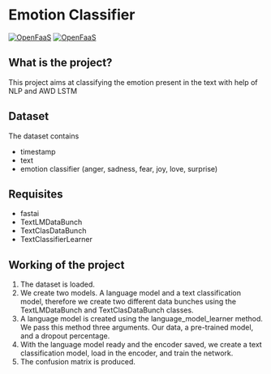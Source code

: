 # Emotion Classifier

[![OpenFaaS](https://img.shields.io/badge/Language-Python-blue.svg)](https://www.openfaas.com)
[![OpenFaaS](https://img.shields.io/badge/Model-AWDLSTM-green.svg)](https://www.openfaas.com)

## What is the project?
This project aims at classifying the emotion present in the text with help of NLP and AWD LSTM

## Dataset
The dataset contains
- timestamp
- text
- emotion classifier (anger, sadness, fear, joy, love, surprise)

## Requisites
- fastai
- TextLMDataBunch
- TextClasDataBunch
- TextClassifierLearner

## Working of the project
1. The dataset is loaded.
2. We create two models. A language model and a text classification model, therefore we create two different data bunches using the TextLMDataBunch and TextClasDataBunch classes.
3. A language model is created using the language_model_learner method. We pass this method three arguments. Our data, a pre-trained model, and a dropout percentage.
4. With the language model ready and the encoder saved, we create a text classification model, load in the encoder, and train the network.
5. The confusion matrix is produced.

